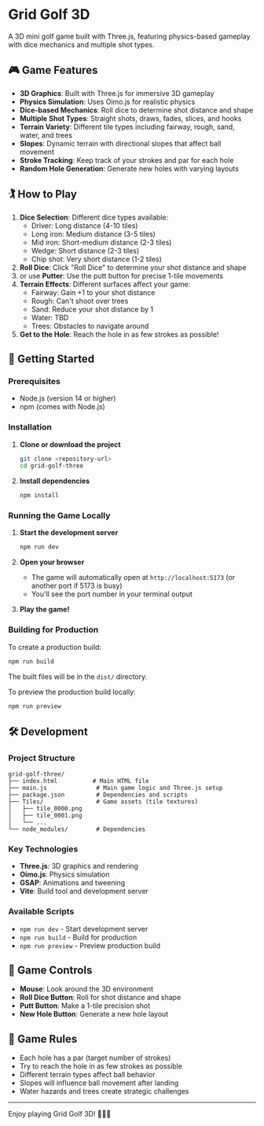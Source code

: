 # Grid Golf 3D

A 3D mini golf game built with Three.js, featuring physics-based gameplay with dice mechanics and multiple shot types.

## 🎮 Game Features

- **3D Graphics**: Built with Three.js for immersive 3D gameplay
- **Physics Simulation**: Uses Oimo.js for realistic physics
- **Dice-based Mechanics**: Roll dice to determine shot distance and shape
- **Multiple Shot Types**: Straight shots, draws, fades, slices, and hooks
- **Terrain Variety**: Different tile types including fairway, rough, sand, water, and trees
- **Slopes**: Dynamic terrain with directional slopes that affect ball movement
- **Stroke Tracking**: Keep track of your strokes and par for each hole
- **Random Hole Generation**: Generate new holes with varying layouts

## 🏌️ How to Play

1. **Dice Selection**: Different dice types available:
   - Driver: Long distance (4-10 tiles)
   - Long iron: Medium distance (3-5 tiles)
   - Mid iron: Short-medium distance (2-3 tiles)
   - Wedge: Short distance (2-3 tiles)
   - Chip shot: Very short distance (1-2 tiles)
2. **Roll Dice**: Click "Roll Dice" to determine your shot distance and shape
3. or use **Putter**: Use the putt button for precise 1-tile movements
4. **Terrain Effects**: Different surfaces affect your game:
   - Fairway: Gain +1 to your shot distance
   - Rough: Can't shoot over trees
   - Sand: Reduce your shot distance by 1
   - Water: TBD
   - Trees: Obstacles to navigate around
5. **Get to the Hole**: Reach the hole in as few strokes as possible!

## 🚀 Getting Started

### Prerequisites

- Node.js (version 14 or higher)
- npm (comes with Node.js)

### Installation

1. **Clone or download the project**

   ```bash
   git clone <repository-url>
   cd grid-golf-three
   ```

2. **Install dependencies**
   ```bash
   npm install
   ```

### Running the Game Locally

1. **Start the development server**

   ```bash
   npm run dev
   ```

2. **Open your browser**

   - The game will automatically open at `http://localhost:5173` (or another port if 5173 is busy)
   - You'll see the port number in your terminal output

3. **Play the game!**

### Building for Production

To create a production build:

```bash
npm run build
```

The built files will be in the `dist/` directory.

To preview the production build locally:

```bash
npm run preview
```

## 🛠️ Development

### Project Structure

```
grid-golf-three/
├── index.html          # Main HTML file
├── main.js              # Main game logic and Three.js setup
├── package.json         # Dependencies and scripts
├── Tiles/               # Game assets (tile textures)
│   ├── tile_0000.png
│   ├── tile_0001.png
│   └── ...
└── node_modules/        # Dependencies
```

### Key Technologies

- **Three.js**: 3D graphics and rendering
- **Oimo.js**: Physics simulation
- **GSAP**: Animations and tweening
- **Vite**: Build tool and development server

### Available Scripts

- `npm run dev` - Start development server
- `npm run build` - Build for production
- `npm run preview` - Preview production build

## 🎯 Game Controls

- **Mouse**: Look around the 3D environment
- **Roll Dice Button**: Roll for shot distance and shape
- **Putt Button**: Make a 1-tile precision shot
- **New Hole Button**: Generate a new hole layout

## 📝 Game Rules

- Each hole has a par (target number of strokes)
- Try to reach the hole in as few strokes as possible
- Different terrain types affect ball behavior
- Slopes will influence ball movement after landing
- Water hazards and trees create strategic challenges

---

Enjoy playing Grid Golf 3D! 🏌️‍♂️⛳
